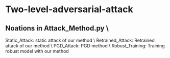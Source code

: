 # Two-level-adversarial-attack

## Noations in Attack_Method.py \\
Static_Attack: static attack of our method \\
Retrained_Attack: Retrained attack of our method \\
PGD_Attack: PGD method \\
Robust_Training: Training robust model with our method
